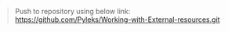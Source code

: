 > Push to repository using below link:
> https://github.com/Pyleks/Working-with-External-resources.git